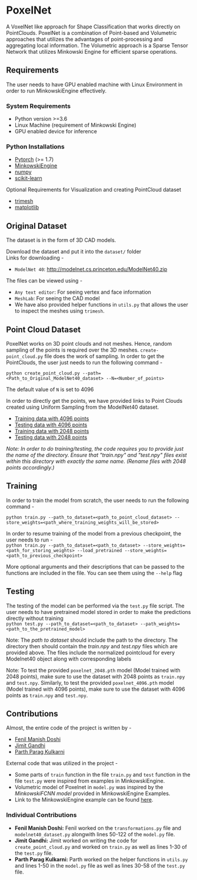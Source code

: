 # PoxelNet
A VoxelNet like approach for Shape Classification that works directly on PointClouds. PoxelNet is a combination of Point-based and Volumetric approaches that utilizes the advantages of point-processing and aggregating local information. The Volumetric approach is a Sparse Tensor Network that utilizes Minkowski Engine for efficient sparse operations. 

## Requirements
The user needs to have GPU enabled machine with Linux Environment in order to run MinkowskiEngine effectively. 

### System Requirements
- Python version >=3.6
- Linux Machine (requirement of Minkowski Engine)
- GPU enabled device for inference

### Python Installations
- [Pytorch](https://pytorch.org/get-started/locally/) (>= 1.7)
- [MinkowskiEngine](https://github.com/NVIDIA/MinkowskiEngine)
- [numpy](https://numpy.org/install/)
- [scikit-learn](https://scikit-learn.org/stable/install.html)  

Optional Requirements for Visualization and creating PointCloud dataset
- [trimesh](https://trimsh.org/)
- [matplotlib](https://matplotlib.org/)

## Original Dataset
The dataset is in the form of 3D CAD models. 

Download the dataset and put it into the ```dataset/``` folder  
Links for downloading - 
- ```ModelNet 40```: http://modelnet.cs.princeton.edu/ModelNet40.zip

The files can be viewed using - 
- ```Any text editor```: For seeing vertex and face information
- ```MeshLab```: For seeing the CAD model
- We have also provided helper functions in ```utils.py``` that allows the user to inspect the meshes using ```trimesh```.

## Point Cloud Dataset
PoxelNet works on 3D point clouds and not meshes. Hence, random sampling of the points is required over the 3D meshes. ```create-point_cloud.py``` file does the work of sampling. 
In order to get the PointClouds, the user just needs to run the following command -

`python create_point_cloud.py --path=<Path_to_Original_ModelNet40_dataset> --N=<Number_of_points>`  

The default value of ```N``` is set to 4096

In order to directly get the points, we have provided links to Point Clouds created using Uniform Sampling from the ModelNet40 dataset.
- [Training data with 4096 points](https://drive.google.com/file/d/1IzuMSIg6R56YeggdX5v3LNqgcsTo4N74/view?usp=sharing)
- [Testing data with 4096 points](https://drive.google.com/file/d/1GrO4LRBhfvl5eaOFw1m5b50kB_PpSCM4/view?usp=sharing)
- [Training data with 2048 points](https://drive.google.com/file/d/1hQAaA40xrD_oiOa1uhUDaoiPZCjxTczV/view?usp=sharing)
- [Testing data with 2048 points](https://drive.google.com/file/d/1-25-cqUfOo_f-GZq1Z8VMWCvQa_1U1hG/view?usp=sharing)

*Note: In order to do training/testing, the code requires you to provide just the name of the directory. Ensure that "train.npy" and "test.npy" files exist within this directory with exactly the same name. (Rename files with 2048 points accordingly.)*

## Training
In order to train the model from scratch, the user needs to run the following command - 

```python train.py --path_to_dataset=<path_to_point_cloud_dataset> --store_weights=<path_where_training_weights_will_be_stored>```  

In order to resume training of the model from a previous checkpoint, the user needs to run -    
```python train.py --path_to_dataset=<path_to_dataset> --store_weights=<path_for_storing_weights> --load_pretrained --store_weights=<path_to_previous_checkpoint>```

More optional arguments and their descriptions that can be passed to the functions are included in the file. You can see them using the `--help` flag

## Testing
The testing of the model can be performed via the `test.py` file script. The user needs to have pretrained model stored in order to make the predictions directly without training  
```python test.py --path_to_dataset=<path_to_dataset> --path_weights=<path_to_the_pretrained_model>```


Note: The *path to dataset* should include the path to the directory. The directory then should contain the *train.npy* and *test.npy* files which are provided above. The files include the normalized pointcloud for every Modelnet40 object along with corresponding labels

Note: To test the provided `poxelnet_2048.pth` model (Model trained with 2048 points), make sure to use the dataset with 2048 points as `train.npy` and `test.npy`. Similarly, to test the provided `poxelnet_4096.pth` model (Model trained with 4096 points), make sure to use the dataset with 4096 points as `train.npy` and `test.npy`.


## Contributions
Almost, the entire code of the project is written by - 
- [Fenil Manish Doshi](https://github.com/fenil25)
- [Jimit Gandhi](https://github.com/jimitgandhi)
- [Parth Parag Kulkarni](https://github.com/ParthPK)

External code that was utilized in the project - 
- Some parts of `train` function in the file `train.py` and `test` function in the file `test.py` were inspired from examples in MinkowskiEngine.
- Volumetric model of Poxelnet in `model.py` was inspired by the *MinkowskiFCNN model* provided in MinkowskiEngine Examples.
- Link to the MinkowskiEngine example can be found [here](https://github.com/NVIDIA/MinkowskiEngine/blob/master/examples/classification_modelnet40.py).


### Individual Contributions 
- **Fenil Manish Doshi:** Fenil worked on the ```transformations.py``` file and `modelnet40_dataset.py` alongwith lines 50-122 of the `model.py` file. 
- **Jimit Gandhi:** Jimit worked on writing the code for `create_point_cloud.py` and worked on `train.py` as well as lines 1-30 of the `test.py` file. 
- **Parth Parag Kulkarni:** Parth worked on the helper functions in `utils.py` and lines 1-50 in the `model.py` file as well as lines 30-58 of the `test.py` file.




